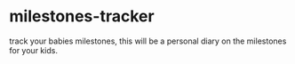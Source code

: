 # milestones-tracker
track your babies milestones, this will be a personal diary on the milestones for your kids.
